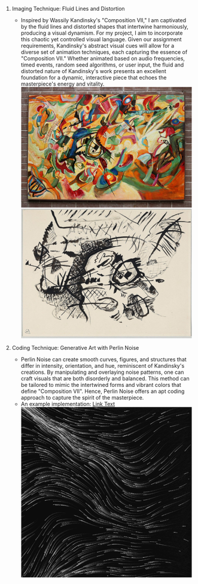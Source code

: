 1. Imaging Technique: Fluid Lines and Distortion
    - Inspired by Wassily Kandinsky's "Composition VII," I am captivated by the fluid lines and distorted shapes that intertwine harmoniously, producing a visual dynamism. For my project, I aim to incorporate this chaotic yet controlled visual language. Given our assignment requirements, Kandinsky's abstract visual cues will allow for a diverse set of animation techniques, each capturing the essence of "Composition VII." Whether animated based on audio frequencies, timed events, random seed algorithms, or user input, the fluid and distorted nature of Kandinsky's work presents an excellent foundation for a dynamic, interactive piece that echoes the masterpiece's energy and vitality.
![An image of Composition VII](readmeImages/1Composition-VII.jpg)
![An image of Composition VII](readmeImages/2Composition-VII.jpg)

2. Coding Technique: Generative Art with Perlin Noise
    - Perlin Noise can create smooth curves, figures, and structures that differ in intensity, orientation, and hue, reminiscent of Kandinsky's creations. By manipulating and overlaying noise patterns, one can craft visuals that are both disorderly and balanced. This method can be tailored to mimic the intertwined forms and vibrant colors that define "Composition VII". Hence, Perlin Noise offers an apt coding approach to capture the spirit of the masterpiece.
    - An example implementation: [Link Text](https://editor.p5js.org/BarneyCodes/sketches/2eES4fBEL)
    ![An image of Composition VII](readmeImages/perlinnoise.PNG)